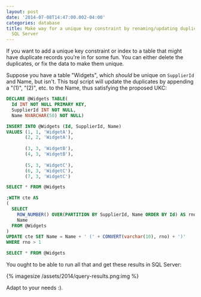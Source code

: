 ```yaml
---
layout: post
date: '2014-07-08T14:47:00.002-04:00'
categories: database
title: Make way for a unique key constraint by renaming/updating duplicate rows in
  SQL Server
---
```


If you want to add a unique key constraint or index to a table that might have duplicate records you're in for some fun. You can either delete the duplicates, or fix the data to make them unique.

Suppose you have a table "Widgets", which *should* be unique on `SupplierId` and Name, but isn't. This tsql script will update the duplicates by appending a "(1)", "(2)", etc. to the Name, thus satisfying the proposed UKC:

```sql
DECLARE @Widgets TABLE(
  Id INT NOT NULL PRIMARY KEY, 
  SupplierId INT NOT NULL, 
  Name NVARCHAR(50) NOT NULL)

INSERT INTO @Widgets (Id, SupplierId, Name)
VALUES (1, 1, 'WidgetA'),
       (2, 2, 'WidgetA'),
    
       (3, 3, 'WidgetB'),
       (4, 3, 'WidgetB'),
      
       (5, 3, 'WidgetC'),
       (6, 3, 'WidgetC'),
       (7, 3, 'WidgetC')

SELECT * FROM @Widgets

;WITH cte AS
(
  SELECT 
    ROW_NUMBER() OVER(PARTITION BY SupplierId, Name ORDER BY Id) AS rno, 
    Name
  FROM @Widgets
)
UPDATE cte SET Name = Name + ' (' + CONVERT(varchar(10), rno) + ')'
WHERE rno > 1

SELECT * FROM @Widgets
```
You ought to be able to run all that and get these results in SQL Server:

{% imagesize /assets/2014/query-results.png:img %}

Adapt to your needs :).
